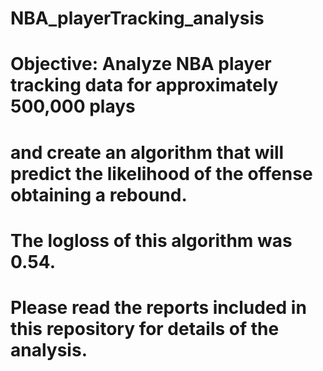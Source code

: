 # NBA_playerTracking_analysis
# Objective: Analyze NBA player tracking data for approximately 500,000 plays
# and create an algorithm that will predict the likelihood of the offense obtaining a rebound. 
# The logloss of this algorithm was 0.54. 
# Please read the reports included in this repository for details of the analysis. 

